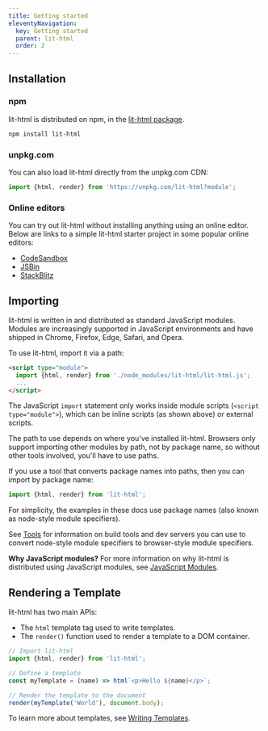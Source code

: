 ```yaml
---
title: Getting started
eleventyNavigation:
  key: Getting started
  parent: lit-html
  order: 2
---
```


## Installation

### npm

lit-html is distributed on npm, in the [lit-html package].

```bash
npm install lit-html
```

### unpkg.com

You can also load lit-html directly from the unpkg.com CDN:

```js
import {html, render} from 'https://unpkg.com/lit-html?module';
```

### Online editors

You can try out lit-html without installing anything using an online editor. Below are links to a simple lit-html starter project in some popular online editors:

*   <a href="https://codesandbox.io/s/wq2wm73o28" target="_blank" rel="noopener">CodeSandbox</a>
*   <a href="https://jsbin.com/nahocaq/1/edit?html,output" target="_blank" rel="noopener">JSBin</a>
*   <a href="https://stackblitz.com/edit/js-pku9ae?file=index.js" target="_blank" rel="noopener">StackBlitz</a>

## Importing

lit-html is written in and distributed as standard JavaScript modules.
Modules are increasingly supported in JavaScript environments and have shipped in Chrome, Firefox, Edge, Safari, and Opera.

To use lit-html, import it via a path:

```html
<script type="module">
  import {html, render} from './node_modules/lit-html/lit-html.js';
  ...
</script>
```

The JavaScript `import` statement only works inside module scripts (`<script type="module">`), which can be inline scripts (as shown above) or external scripts.

The path to use depends on where you've installed lit-html. Browsers only support importing other modules by path, not by package name, so without other tools involved, you'll have to use paths.

If you use a tool that converts package names into paths, then you can import by package name:

```js
import {html, render} from 'lit-html';
```

For simplicity, the examples in these docs use package names (also known as node-style module specifiers).

See [Tools](/docs/v1/lit-html/tools/) for information on build tools and dev servers you can use to convert node-style module specifiers to
browser-style module specifiers.

**Why JavaScript modules?** For more information on why lit-html is distributed using JavaScript modules, see [JavaScript Modules](/docs/v1/lit-html/concepts/#javascript-modules).

## Rendering a Template

lit-html has two main APIs:

*   The `html` template tag used to write templates.
*   The `render()` function used to render a template to a DOM container.

```ts
// Import lit-html
import {html, render} from 'lit-html';

// Define a template
const myTemplate = (name) => html`<p>Hello ${name}</p>`;

// Render the template to the document
render(myTemplate('World'), document.body);
```

To learn more about templates, see [Writing Templates](/docs/v1/lit-html/writing-templates/).

[lit-html package]: https://www.npmjs.com/package/lit-html
